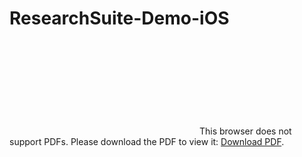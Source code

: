 # ResearchSuite-Demo-iOS

<object data="https://github.com/ResearchSuite/Docs/blob/master/Info%205555%20ResearchSuite%20Demo%20iOS%20Setup.pdf" type="application/pdf" width="700px" height="700px">
    <embed src="https://github.com/ResearchSuite/Docs/blob/master/Info%205555%20ResearchSuite%20Demo%20iOS%20Setup.pdf">
        This browser does not support PDFs. Please download the PDF to view it: <a href="https://github.com/ResearchSuite/Docs/blob/master/Info%205555%20ResearchSuite%20Demo%20iOS%20Setup.pdf">Download PDF</a>.</p>
    </embed>
</object>
